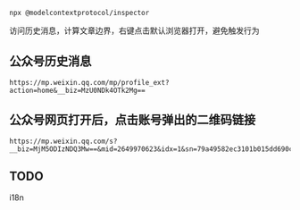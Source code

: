 ```shell
npx @modelcontextprotocol/inspector
```

访问历史消息，计算文章边界，右键点击默认浏览器打开，避免触发行为

## 公众号历史消息

```text
https://mp.weixin.qq.com/mp/profile_ext?action=home&__biz=MzU0NDk4OTk2Mg==
```

## 公众号网页打开后，点击账号弹出的二维码链接

```text
https://mp.weixin.qq.com/s?__biz=MjM5ODIzNDQ3Mw==&mid=2649970623&idx=1&sn=79a49582ec3101b015dd690c848ff48e&clicktag=js_name&scene=319&fromweappid=&nearchildidx=5&nearchildpercent=0.78&subscene=1
```

## TODO

i18n